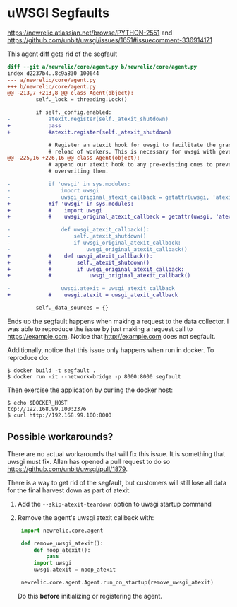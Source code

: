# uWSGI Segfaults

https://newrelic.atlassian.net/browse/PYTHON-2551 and https://github.com/unbit/uwsgi/issues/1651#issuecomment-336914171

This agent diff gets rid of the segfault

```diff
diff --git a/newrelic/core/agent.py b/newrelic/core/agent.py
index d2237b4..8c9a830 100644
--- a/newrelic/core/agent.py
+++ b/newrelic/core/agent.py
@@ -213,7 +213,8 @@ class Agent(object):
         self._lock = threading.Lock()

         if self._config.enabled:
-            atexit.register(self._atexit_shutdown)
+            pass
+            #atexit.register(self._atexit_shutdown)

             # Register an atexit hook for uwsgi to facilitate the graceful
             # reload of workers. This is necessary for uwsgi with gevent
@@ -225,16 +226,16 @@ class Agent(object):
             # append our atexit hook to any pre-existing ones to prevent
             # overwriting them.

-            if 'uwsgi' in sys.modules:
-                import uwsgi
-                uwsgi_original_atexit_callback = getattr(uwsgi, 'atexit', None)
+            #if 'uwsgi' in sys.modules:
+            #    import uwsgi
+            #    uwsgi_original_atexit_callback = getattr(uwsgi, 'atexit', None)

-                def uwsgi_atexit_callback():
-                    self._atexit_shutdown()
-                    if uwsgi_original_atexit_callback:
-                        uwsgi_original_atexit_callback()
+            #    def uwsgi_atexit_callback():
+            #        self._atexit_shutdown()
+            #        if uwsgi_original_atexit_callback:
+            #            uwsgi_original_atexit_callback()

-                uwsgi.atexit = uwsgi_atexit_callback
+            #    uwsgi.atexit = uwsgi_atexit_callback

         self._data_sources = {}
```

Ends up the segfault happens when making a request to the data collector. I was
able to reproduce the issue by just making a request call to
https://example.com. Notice that http://example.com does not segfault.

Additionally, notice that this issue only happens when run in docker. To
reproduce do:

```
$ docker build -t segfault .
$ docker run -it --network=bridge -p 8000:8000 segfault
```

Then exercise the application by curling the docker host:

```
$ echo $DOCKER_HOST
tcp://192.168.99.100:2376
$ curl http://192.168.99.100:8000
```

## Possible workarounds?

There are no actual workarounds that will fix this issue. It is something that
uwsgi must fix. Allan has opened a pull request to do so
https://github.com/unbit/uwsgi/pull/1879.

There is a way to get rid of the segfault, but customers will still lose all
data for the final harvest down as part of atexit.

1. Add the `--skip-atexit-teardown` option to uwsgi startup command
2. Remove the agent's uwsgi atexit callback with:

   ```python
    import newrelic.core.agent

    def remove_uwsgi_atexit():
        def noop_atexit():
            pass
        import uwsgi
        uwsgi.atexit = noop_atexit

    newrelic.core.agent.Agent.run_on_startup(remove_uwsgi_atexit)
    ```

    Do this **before** initializing or registering the agent.

